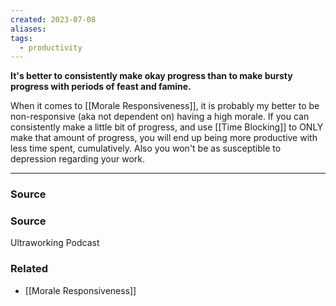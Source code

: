 ```yaml
---
created: 2023-07-08
aliases: 
tags:
  - productivity
---
```

**It's better to consistently make okay progress than to make bursty progress with periods of feast and famine.**

When it comes to [[Morale Responsiveness]], it is probably my better to be non-responsive (aka not dependent on) having a high morale. If you can consistently make a little bit of progress, and use [[Time Blocking]] to ONLY make that amount of progress, you will end up being more productive with less time spent, cumulatively. Also you won't be as susceptible to depression regarding your work. 

---

### Source

### Source

Ultraworking Podcast

### Related
- [[Morale Responsiveness]]